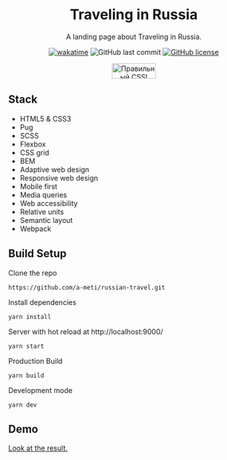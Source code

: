 <!--suppress HtmlDeprecatedAttribute, HtmlRequiredAltAttribute -->
<div align="center">
  <h1>Traveling in Russia</h1>
  <p>A landing page about Traveling in Russia.</p>
  <a href="https://wakatime.com/badge/user/29a8352f-15fa-421a-b8ff-a7adff87a0dc/project/e9547ba7-aa68-44f6-8170-5178de0e071f"><img src="https://wakatime.com/badge/user/29a8352f-15fa-421a-b8ff-a7adff87a0dc/project/e9547ba7-aa68-44f6-8170-5178de0e071f.svg?style=for-the-badge&logo=appveyor" alt="wakatime"></a>
  <img alt="GitHub last commit" src="https://img.shields.io/github/last-commit/a-meti/russian-travel?style=for-the-badge">
  <a href="https://github.com/a-meti/russian-travel/blob/main/LICENSE"><img alt="GitHub license" src="https://img.shields.io/github/license/a-meti/russian-travel?style=for-the-badge"></a>
  <p>
      <a href="https://jigsaw.w3.org/css-validator/check/referer">
          <img style="border:0;width:88px;height:31px"
              src="https://jigsaw.w3.org/css-validator/images/vcss-blue"
              alt="Правильный CSS!" />
      </a>
  </p>
</div>

## Stack
* HTML5 & CSS3
* Pug
* SCSS
* Flexbox
* CSS grid
* BEM
* Adaptive web design
* Responsive web design
* Mobile first
* Media queries
* Web accessibility
* Relative units
* Semantic layout
* Webpack

## Build Setup
Clone the repo

```
https://github.com/a-meti/russian-travel.git
```
Install dependencies
```
yarn install
```
Server with hot reload at http://localhost:9000/
```
yarn start
```
Production Build
```
yarn build
```
Development mode
```
yarn dev
```

## Demo

[Look at the result.](https://a-meti.github.io/russian-travel/)
